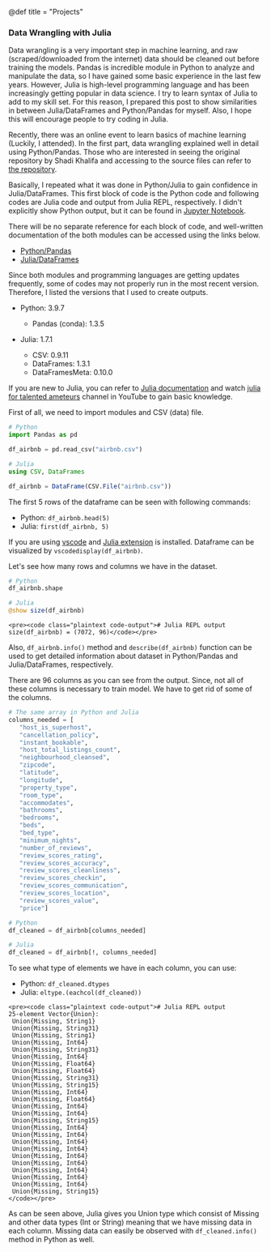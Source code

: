 @def title = "Projects"

### Data Wrangling with Julia

Data wrangling is a very important step in machine learning, and raw (scraped/downloaded from the internet) data should be cleaned out before training the models. Pandas is incredible module in Python to analyze and manipulate the data, so I have gained some basic experience in the last few years. However, Julia is high-level programming language and has been increasingly getting popular in data science. I try to learn syntax of Julia to add to my skill set. For this reason, I prepared this post to show similarities in between Julia/DataFrames and Python/Pandas for myself. Also, I hope this will encourage people to try coding in Julia.

Recently, there was an online event to learn basics of machine learning (Luckily, I attended). In the first part, data wrangling explained well in detail using Python/Pandas. Those who are interested in seeing the original repository by Shadi Khalifa and accessing to the source files can refer to [the repository](https://github.com/skhalifa/CAC_S20).

Basically, I repeated what it was done in Python/Julia to gain confidence in Julia/DataFrames. This first block of code is the Python code and following codes are Julia code and output from Julia REPL, respectively. I didn't explicitly show Python output, but it can be found in [Jupyter Notebook](https://github.com/skhalifa/CAC_S20/blob/master/DataPrepHandsOn.ipynb).

There will be no separate reference for each block of code, and well-written documentation of the both modules can be accessed using the links below.

* [Python/Pandas](https://pandas.pydata.org/docs/)
* [Julia/DataFrames](https://dataframes.juliadata.org/stable/)

Since both modules and programming languages are getting updates frequently, some of codes may not properly run in the most recent version. Therefore, I listed the versions that I used to create outputs.

* Python: 3.9.7
   * Pandas (conda): 1.3.5

* Julia: 1.7.1
   * CSV: 0.9.11
   * DataFrames: 1.3.1
   * DataFramesMeta: 0.10.0

If you are new to Julia, you can refer to [Julia documentation](https://docs.julialang.org/en/v1/) and watch [julia for talented ameteurs](https://www.youtube.com/c/juliafortalentedamateurs) channel in YouTube to gain basic knowledge.

First of all, we need to import modules and CSV (data) file.

```python
# Python
import Pandas as pd

df_airbnb = pd.read_csv("airbnb.csv")
```

```julia
# Julia
using CSV, DataFrames

df_airbnb = DataFrame(CSV.File("airbnb.csv"))
```

The first 5 rows of the dataframe can be seen with following commands:
* Python: `df_airbnb.head(5)`
* Julia: `first(df_airbnb, 5)`

If you are using [vscode](https://code.visualstudio.com) and [Julia extension](https://code.visualstudio.com/docs/languages/julia) is installed. Dataframe can be visualized by `vscodedisplay(df_airbnb)`.

Let's see how many rows and columns we have in the dataset.

```python
# Python
df_airbnb.shape
```
```julia
# Julia
@show size(df_airbnb)
```
~~~
<pre><code class="plaintext code-output"># Julia REPL output
size(df_airbnb) = (7072, 96)</code></pre>
~~~

Also, `df_airbnb.info()` method and `describe(df_airbnb)` function can be used to get detailed information about dataset in Python/Pandas and Julia/DataFrames, respectively.

There are 96 columns as you can see from the output. Since, not all of these columns is necessary to train model. We have to get rid of some of the columns.

```julia
# The same array in Python and Julia
columns_needed = [
   "host_is_superhost",
   "cancellation_policy",
   "instant_bookable",
   "host_total_listings_count",
   "neighbourhood_cleansed",
   "zipcode",
   "latitude",
   "longitude",
   "property_type",
   "room_type",
   "accommodates",
   "bathrooms",
   "bedrooms",
   "beds",
   "bed_type",
   "minimum_nights",
   "number_of_reviews",
   "review_scores_rating",
   "review_scores_accuracy",
   "review_scores_cleanliness",
   "review_scores_checkin",
   "review_scores_communication",
   "review_scores_location",
   "review_scores_value",
   "price"]
```

```python
# Python
df_cleaned = df_airbnb[columns_needed]
```

```julia
# Julia
df_cleaned = df_airbnb[!, columns_needed]
```

To see what type of elements we have in each column, you can use:
* Python: `df_cleaned.dtypes`
* Julia: `eltype.(eachcol(df_cleaned))`

~~~
<pre><code class="plaintext code-output"># Julia REPL output
25-element Vector{Union}:
 Union{Missing, String1}
 Union{Missing, String31}
 Union{Missing, String1}
 Union{Missing, Int64}
 Union{Missing, String31}
 Union{Missing, Int64}
 Union{Missing, Float64}
 Union{Missing, Float64}
 Union{Missing, String31}
 Union{Missing, String15}
 Union{Missing, Int64}
 Union{Missing, Float64}
 Union{Missing, Int64}
 Union{Missing, Int64}
 Union{Missing, String15}
 Union{Missing, Int64}
 Union{Missing, Int64}
 Union{Missing, Int64}
 Union{Missing, Int64}
 Union{Missing, Int64}
 Union{Missing, Int64}
 Union{Missing, Int64}
 Union{Missing, Int64}
 Union{Missing, Int64}
 Union{Missing, String15}
</code></pre>
~~~

As can be seen above, Julia gives you Union type which consist of Missing and other data types (Int or String) meaning that we have missing data in each column. Missing data can easily be observed with `df_cleaned.info()` method in Python as well.